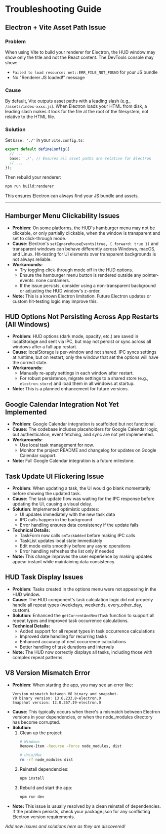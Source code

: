 # Troubleshooting Guide

## Electron + Vite Asset Path Issue

### Problem
When using Vite to build your renderer for Electron, the HUD window may show only the title and not the React content. The DevTools console may show:
- `Failed to load resource: net::ERR_FILE_NOT_FOUND` for your JS bundle
- No "Renderer JS loaded!" message

### Cause
By default, Vite outputs asset paths with a leading slash (e.g., `/assets/index-xxxx.js`). When Electron loads your HTML from disk, a leading slash makes it look for the file at the root of the filesystem, not relative to the HTML file.

### Solution
Set `base: './'` in your `vite.config.ts`:

```ts
export default defineConfig({
  // ...
  base: './', // Ensures all asset paths are relative for Electron
  // ...
});
```

Then rebuild your renderer:
```bash
npm run build:renderer
```

This ensures Electron can always find your JS bundle and assets.

---

## Hamburger Menu Clickability Issues
- **Problem:** On some platforms, the HUD's hamburger menu may not be clickable, or only partially clickable, when the window is transparent and set to click-through mode.
- **Cause:** Electron's `setIgnoreMouseEvents(true, { forward: true })` and transparent windows can behave differently across Windows, macOS, and Linux. Hit-testing for UI elements over transparent backgrounds is not always reliable.
- **Workarounds:**
  - Try toggling click-through mode off in the HUD options.
  - Ensure the hamburger menu button is rendered outside any pointer-events: none containers.
  - If the issue persists, consider using a non-transparent background or adjusting the HUD window's z-order.
- **Note:** This is a known Electron limitation. Future Electron updates or custom hit-testing logic may improve this.

## HUD Options Not Persisting Across App Restarts (All Windows)
- **Problem:** HUD options (dark mode, opacity, etc.) are saved in localStorage and sent via IPC, but may not persist or sync across all windows after a full app restart.
- **Cause:** localStorage is per-window and not shared. IPC syncs settings at runtime, but on restart, only the window that set the options will have the correct state.
- **Workarounds:**
  - Manually re-apply settings in each window after restart.
  - For robust persistence, migrate settings to a shared store (e.g., `electron-store`) and load them in all windows at startup.
- **Note:** This is a planned enhancement for future versions.

## Google Calendar Integration Not Yet Implemented
- **Problem:** Google Calendar integration is scaffolded but not functional.
- **Cause:** The codebase includes placeholders for Google Calendar logic, but authentication, event fetching, and sync are not yet implemented.
- **Workarounds:**
  - Use local task management for now.
  - Monitor the project README and changelog for updates on Google Calendar support.
- **Note:** Full Google Calendar integration is a future milestone.

## Task Update UI Flickering Issue
- **Problem:** When updating a task, the UI would go blank momentarily before showing the updated task.
- **Cause:** The task update flow was waiting for the IPC response before updating the UI, causing a visual delay.
- **Solution:** Implemented optimistic updates:
  - UI updates immediately with the new task data
  - IPC calls happen in the background
  - Error handling ensures data consistency if the update fails
- **Technical Details:**
  - TaskForm now calls `onTaskAdded` before making IPC calls
  - TaskList updates local state immediately
  - Edit mode exits smoothly before any async operations
  - Error handling refreshes the list only if needed
- **Note:** This change improves the user experience by making updates appear instant while maintaining data consistency.

## HUD Task Display Issues
- **Problem:** Tasks created in the options menu were not appearing in the HUD window.
- **Cause:** The HUD component's task calculation logic did not properly handle all repeat types (weekdays, weekends, every_other_day, custom).
- **Solution:** Enhanced the `getCurrentAndNextTask` function to support all repeat types and improved task occurrence calculations.
- **Technical Details:**
  - Added support for all repeat types in task occurrence calculations
  - Improved date handling for recurring tasks
  - Enhanced accuracy of next occurrence calculations
  - Better handling of task durations and intervals
- **Note:** The HUD now correctly displays all tasks, including those with complex repeat patterns.

## V8 Version Mismatch Error
- **Problem:** When starting the app, you may see an error like:
  ```
  Version mismatch between V8 binary and snapshot.
  V8 binary version: 13.6.233.8-electron.0
  Snapshot version: 12.0.267.19-electron.0
  ```
- **Cause:** This typically occurs when there's a mismatch between Electron versions in your dependencies, or when the node_modules directory has become corrupted.
- **Solution:**
  1. Clean up the project:
     ```bash
     # Windows
     Remove-Item -Recurse -Force node_modules, dist
     
     # Unix/Mac
     rm -rf node_modules dist
     ```
  2. Reinstall dependencies:
     ```bash
     npm install
     ```
  3. Rebuild and start the app:
     ```bash
     npm run dev
     ```
- **Note:** This issue is usually resolved by a clean reinstall of dependencies. If the problem persists, check your package.json for any conflicting Electron version requirements.

_Add new issues and solutions here as they are discovered!_ 